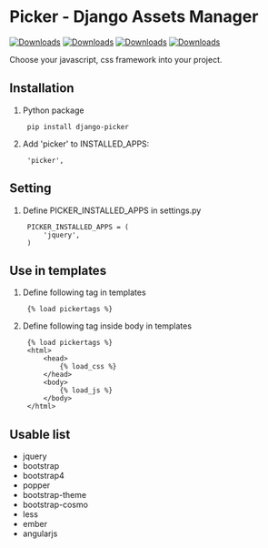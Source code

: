 Picker - Django Assets Manager
======

[![Downloads](https://img.shields.io/travis/shinznatkid/picker.svg)](https://travis-ci.org/shinznatkid/picker/)
[![Downloads](https://img.shields.io/pypi/dm/django-picker.svg)](https://pypi.python.org/pypi/django-picker/)
[![Downloads](https://img.shields.io/pypi/v/django-picker.svg)](https://pypi.python.org/pypi/django-picker/)
[![Downloads](https://img.shields.io/badge/license-MIT-blue.svg)](https://pypi.python.org/pypi/django-picker/)

Choose your javascript, css framework into your project.

Installation
------------
1. Python package

        pip install django-picker

2. Add 'picker' to INSTALLED_APPS:

        'picker',

Setting
------------
1. Define PICKER_INSTALLED_APPS in settings.py

        PICKER_INSTALLED_APPS = (
            'jquery',
        )

Use in templates
------------
1. Define following tag in templates

        {% load pickertags %}
2. Define following tag inside body in templates

        {% load pickertags %}
        <html>
            <head>
                {% load_css %}
            </head>
            <body>
                {% load_js %}
            </body>
        </html>
        

Usable list
------------
- jquery
- bootstrap
- bootstrap4
- popper
- bootstrap-theme
- bootstrap-cosmo
- less
- ember
- angularjs

